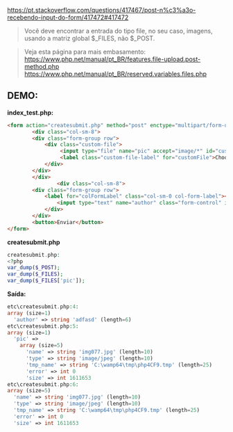https://pt.stackoverflow.com/questions/417467/post-n%c3%a3o-recebendo-input-do-form/417472#417472

> Você deve encontrar a entrada do tipo file, no seu caso, imagens, usando a matriz global $_FILES, não $_POST.

> Veja esta página para mais embasamento:
https://www.php.net/manual/pt_BR/features.file-upload.post-method.php
https://www.php.net/manual/pt_BR/reserved.variables.files.php

## __DEMO:__

__index_test.php:__
```html
<form action="createsubmit.php" method="post" enctype="multipart/form-data">
        <div class="col-sm-8">
        <div class="form-group row">
            <div class="custom-file">
                 <input type="file" name="pic" accept="image/*" id="customFile" required>
                 <label class="custom-file-label" for="customFile">Choose an Image</label>
            </div>
        </div>
        </div>
                <div class="col-sm-8"> 
        <div class="form-group row">
            <label for="colFormLabel" class="col-sm-0 col-form-label"></label>
                <input type="text" name="author" class="form-control" id="colFormLabel" placeholder="Autor" required>
            </div>
        </div>
        <button>Enviar</button>
</form>
```
__createsubmit.php__
```php
createsubmit.php:
<?php
var_dump($_POST);
var_dump($_FILES);
var_dump($_FILES['pic']);
```

__Saída:__
```php
etc\createsubmit.php:4:
array (size=1)
  'author' => string 'adfasd' (length=6)
etc\createsubmit.php:5:
array (size=1)
  'pic' => 
    array (size=5)
      'name' => string 'img077.jpg' (length=10)
      'type' => string 'image/jpeg' (length=10)
      'tmp_name' => string 'C:\wamp64\tmp\php4CF9.tmp' (length=25)
      'error' => int 0
      'size' => int 1611653
etc\createsubmit.php:6:
array (size=5)
  'name' => string 'img077.jpg' (length=10)
  'type' => string 'image/jpeg' (length=10)
  'tmp_name' => string 'C:\wamp64\tmp\php4CF9.tmp' (length=25)
  'error' => int 0
  'size' => int 1611653
  ```